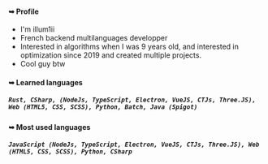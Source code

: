 #### ➥ Profile

- I'm illum1ii
- French backend multilanguages developper
- Interested in algorithms when I was 9 years old, and interested in optimization since 2019 and created multiple projects.
- Cool guy btw

#### ➥ Learned languages
##### ``Rust, CSharp, (NodeJs, TypeScript, Electron, VueJS, CTJs, Three.JS), Web (HTML5, CSS, SCSS), Python, Batch, Java (Spigot)``

#### ➥ Most used languages
##### ``JavaScript (NodeJs, TypeScript, Electron, VueJS, CTJs, Three.JS), Web (HTML5, CSS, SCSS), Python, CSharp``

